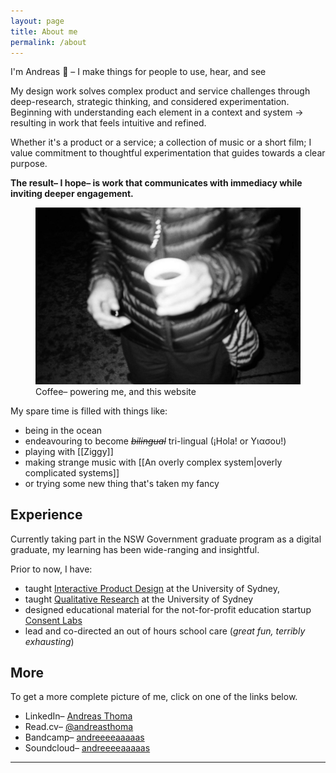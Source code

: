 ```yaml
---
layout: page
title: About me
permalink: /about
---
```

<div class="callout">I'm Andreas 👋 – I make things for people to use, hear, and see</div>

My design work solves complex product and service challenges through deep-research, strategic thinking, and considered experimentation. Beginning with understanding each element in a context and system → resulting in work that feels intuitive and refined.

<!-- As a creator, I aim to explore complex emotions and ideas through experiential mediums like music, film, and more. I want to investigate the human experience (both that of others, and my own), creating space for reflection. -->

Whether it's a product or a service; a collection of music or a short film; I value commitment to thoughtful experimentation that guides towards a clear purpose. 

**The result– I hope– is work that communicates with immediacy while inviting deeper engagement.**

<figure class="wide">
  <img src ="assets/me-coffee.jpg" alt="A black and white photo of me and a coffee">
  <figcaption>Coffee– powering me, and this website</figcaption>
</figure>


My spare time is filled with things like:
- being in the ocean
- endeavouring to become *~~bilingual~~* tri-lingual (¡Hola! or Υιασου!)
- playing with [[Ziggy]]
- making strange music with [[An overly complex system|overly complicated systems]]
- or trying some new thing that's taken my fancy

## Experience
Currently taking part in the NSW Government graduate program as a digital graduate, my learning has been wide-ranging and insightful.

Prior to now, I have:

- taught [Interactive Product Design](https://www.sydney.edu.au/units/DECO3200) at the University of Sydney,
- taught [Qualitative Research](https://www.sydney.edu.au/units/DECO2019) at the University of Sydney
- designed educational material for the not-for-profit education startup [Consent Labs](https://www.consentlabs.org.au/)
- lead and co-directed an out of hours school care (*great fun, terribly exhausting*)

<!-- <div class="">
    <div class="">
      <flex class="align-baseline stack-mobile">
        <div class="label muted">
          <p>2024 – 25</p>
        </div>
        <div>
          <p class="m-0">Intelligent Automation at icare</p>
          <p class="muted m-0">Developed an automated reminder process saving 1,800 hours per year and contributed to another automation reducing workload by 1.2 FTE. Also designed developer, business, and operational guide templates to improve process documentation and efficiency.</p>
        </div>
      </flex>
    </div>
    <div class="">
      <flex class="align-baseline stack-mobile">
        <div class="label muted">
          <p>2024</p>
        </div>
        <div>
          <p style="margin-top: 0.25rem; margin-bottom:0rem">Product Design at Service NSW</p>
          <p class="muted" style="margin-top: 0rem">Learnt and collaborated in a lean cross functional team, delivering a number of live pages on the ServiceNSW website. Planned, designed, and developed an internal tool for use by 70+ product teams to aid accessibility work.</p>
        </div>
      </flex>
    </div>
    <div class="">
      <flex class="align-baseline stack-mobile">
        <div class="label muted">
          <p>2021 – 23</p>
        </div>
        <div>
          <p style="margin: 0rem">Curriculum Designer / Facilitator at Consent Labs</p>
          <p class="muted m-0">Taught stuff</p>
          </div>
      </flex>
    </div>
    <div class="">
      <flex class="align-baseline stack-mobile">
        <div class="label muted">
          <p>2023</p>
        </div>
        <div>
          <p style="margin-top: 0rem">Casual Academic at The University of Sydney</p>
          <p class="muted">Wrote stuff</p>
        </div>
      </flex>
    </div>
</div>-->

## More
To get a more complete picture of me, click on one of the links below.

<ul>
    <li>LinkedIn– <a href="https://www.linkedin.com/in/andreas-thoma-7636a4136/">Andreas Thoma</a></li>
    <li>Read.cv– <a href="https://read.cv/andreasthoma">@andreasthoma</a></li>
    <li>Bandcamp– <a href="https://andreeeeaaaaas.bandcamp.com/">andreeeeaaaaas</a></li>
    <li>Soundcloud– <a href="https://soundcloud.com/andreeeeaaaaas">andreeeeaaaaas</a></li>
</ul>
<hr>